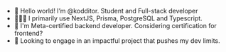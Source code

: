 - 👋 Hello world! I’m @kodditor. Student and Full-stack developer
- 👨🏾‍💻 I primarily use NextJS, Prisma, PostgreSQL and Typescript.
- 🚀 I'm Meta-certified backend developer. Considering certification for frontend?
- 🤝 Looking to engage in an impactful project that pushes my dev limits.

